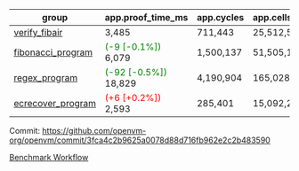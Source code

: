 | group | app.proof_time_ms | app.cycles | app.cells_used | leaf.proof_time_ms | leaf.cycles | leaf.cells_used |
| -- | -- | -- | -- | -- | -- | -- |
| [verify_fibair](https://github.com/openvm-org/openvm/blob/benchmark-results/benchmarks-pr/1220/verify_fibair-3fca4c2b9625a0078d88d716fb962e2c2b483590.md) | 3,485 |  711,443 |  25,512,535 |- | - | - |
| [fibonacci_program](https://github.com/openvm-org/openvm/blob/benchmark-results/benchmarks-pr/1220/fibonacci-3fca4c2b9625a0078d88d716fb962e2c2b483590.md) |<span style='color: green'>(-9 [-0.1%])</span> 6,079 |  1,500,137 |  51,505,102 |- | - | - |
| [regex_program](https://github.com/openvm-org/openvm/blob/benchmark-results/benchmarks-pr/1220/regex-3fca4c2b9625a0078d88d716fb962e2c2b483590.md) |<span style='color: green'>(-92 [-0.5%])</span> 18,829 |  4,190,904 |  165,028,173 |- | - | - |
| [ecrecover_program](https://github.com/openvm-org/openvm/blob/benchmark-results/benchmarks-pr/1220/ecrecover-3fca4c2b9625a0078d88d716fb962e2c2b483590.md) |<span style='color: red'>(+6 [+0.2%])</span> 2,593 |  285,401 |  15,092,297 |- | - | - |


Commit: https://github.com/openvm-org/openvm/commit/3fca4c2b9625a0078d88d716fb962e2c2b483590

[Benchmark Workflow](https://github.com/openvm-org/openvm/actions/runs/12802955699)
